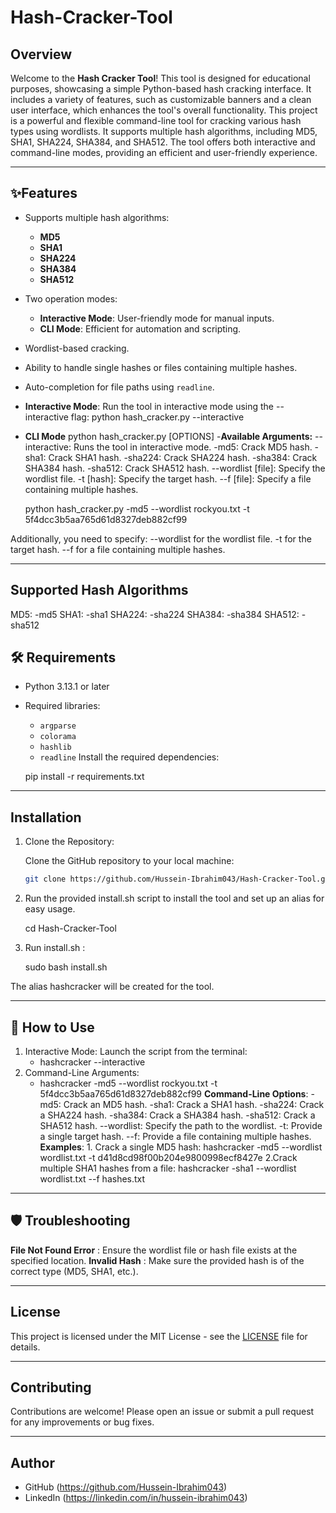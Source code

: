 # Hash-Cracker-Tool
## Overview

Welcome to the **Hash Cracker Tool**! This tool is designed for educational purposes, showcasing a simple Python-based hash cracking interface. It includes a variety of features, such as customizable banners and a clean user interface, which enhances the tool's overall functionality.
This project is a powerful and flexible command-line tool for cracking various hash types using wordlists. It supports multiple hash algorithms, including MD5, SHA1, SHA224, SHA384, and SHA512. The tool offers both interactive and command-line modes, providing an efficient and user-friendly experience.


---

## ✨Features
- Supports multiple hash algorithms:
  - **MD5**
  - **SHA1**
  - **SHA224**
  - **SHA384**
  - **SHA512**
- Two operation modes:
  - **Interactive Mode**: User-friendly mode for manual inputs.
  - **CLI Mode**: Efficient for automation and scripting.
- Wordlist-based cracking.
- Ability to handle single hashes or files containing multiple hashes.
- Auto-completion for file paths using `readline`.


- **Interactive Mode**: Run the tool in interactive mode using the --interactive flag:
          python hash_cracker.py --interactive
- **CLI Mode**
  python hash_cracker.py [OPTIONS]
-**Available Arguments:**
  --interactive: Runs the tool in interactive mode.
  -md5: Crack MD5 hash.
  -sha1: Crack SHA1 hash.
  -sha224: Crack SHA224 hash.
  -sha384: Crack SHA384 hash.
  -sha512: Crack SHA512 hash.
  --wordlist [file]: Specify the wordlist file.
  -t [hash]: Specify the target hash.
  --f [file]: Specify a file containing multiple hashes.

  python hash_cracker.py -md5 --wordlist rockyou.txt -t 5f4dcc3b5aa765d61d8327deb882cf99


Additionally, you need to specify:
--wordlist for the wordlist file.
-t for the target hash.
--f for a file containing multiple hashes.

---

## Supported Hash Algorithms
  MD5: -md5
  SHA1: -sha1
  SHA224: -sha224
  SHA384: -sha384
  SHA512: -sha512
  

## 🛠️ Requirements
- Python 3.13.1 or later
- Required libraries:
  - `argparse`
  - `colorama`
  - `hashlib`
  - `readline`
Install the required dependencies:

   pip install -r requirements.txt

---

## Installation

1. Clone the Repository:

   Clone the GitHub repository to your local machine:

   ```bash
   git clone https://github.com/Hussein-Ibrahim043/Hash-Cracker-Tool.git

2. Run the provided install.sh script to install the tool and set up an alias for easy usage.

   cd Hash-Cracker-Tool

4. Run install.sh :

   sudo bash install.sh
   
The alias hashcracker will be created for the tool.

---

## 🚀 How to Use
1. Interactive Mode:
   Launch the script from the terminal:
     - hashcracker --interactive
2. Command-Line Arguments:
   - hashcracker -md5 --wordlist rockyou.txt -t 5f4dcc3b5aa765d61d8327deb882cf99
   **Command-Line Options**:
     -md5: Crack an MD5 hash.
     -sha1: Crack a SHA1 hash.
     -sha224: Crack a SHA224 hash.
     -sha384: Crack a SHA384 hash.
     -sha512: Crack a SHA512 hash.
     --wordlist: Specify the path to the wordlist.
     -t: Provide a single target hash.
     --f: Provide a file containing multiple hashes.
**Examples**:
          1. Crack a single MD5 hash:
               hashcracker -md5 --wordlist wordlist.txt -t d41d8cd98f00b204e9800998ecf8427e
          2.Crack multiple SHA1 hashes from a file:
               hashcracker -sha1 --wordlist wordlist.txt --f hashes.txt
          
---

## 🛡️ Troubleshooting

**File Not Found Error** : Ensure the wordlist file or hash file exists at the specified location.
**Invalid Hash** : Make sure the provided hash is of the correct type (MD5, SHA1, etc.).

---

## License

This project is licensed under the MIT License - see the [LICENSE](LICENSE) file for details.

---

## Contributing

Contributions are welcome! Please open an issue or submit a pull request for any improvements or bug fixes.

---

## Author

- GitHub (https://github.com/Hussein-Ibrahim043)
- LinkedIn (https://linkedin.com/in/hussein-ibrahim043)
